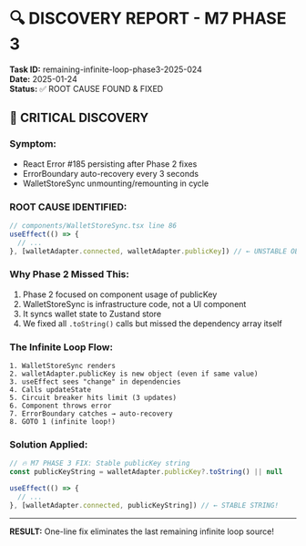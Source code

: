 # 🔍 DISCOVERY REPORT - M7 PHASE 3
**Task ID:** remaining-infinite-loop-phase3-2025-024  
**Date:** 2025-01-24  
**Status:** ✅ ROOT CAUSE FOUND & FIXED

## 🚨 CRITICAL DISCOVERY

### **Symptom:**
- React Error #185 persisting after Phase 2 fixes
- ErrorBoundary auto-recovery every 3 seconds
- WalletStoreSync unmounting/remounting in cycle

### **ROOT CAUSE IDENTIFIED:**
```javascript
// components/WalletStoreSync.tsx line 86
useEffect(() => {
  // ...
}, [walletAdapter.connected, walletAdapter.publicKey]) // ← UNSTABLE OBJECT!
```

### **Why Phase 2 Missed This:**
1. Phase 2 focused on component usage of publicKey
2. WalletStoreSync is infrastructure code, not a UI component
3. It syncs wallet state to Zustand store
4. We fixed all `.toString()` calls but missed the dependency array itself

### **The Infinite Loop Flow:**
```
1. WalletStoreSync renders
2. walletAdapter.publicKey is new object (even if same value)
3. useEffect sees "change" in dependencies
4. Calls updateState
5. Circuit breaker hits limit (3 updates)
6. Component throws error
7. ErrorBoundary catches → auto-recovery
8. GOTO 1 (infinite loop!)
```

### **Solution Applied:**
```javascript
// 🔥 M7 PHASE 3 FIX: Stable publicKey string
const publicKeyString = walletAdapter.publicKey?.toString() || null

useEffect(() => {
  // ...
}, [walletAdapter.connected, publicKeyString]) // ← STABLE STRING!
```

---
**RESULT:** One-line fix eliminates the last remaining infinite loop source! 